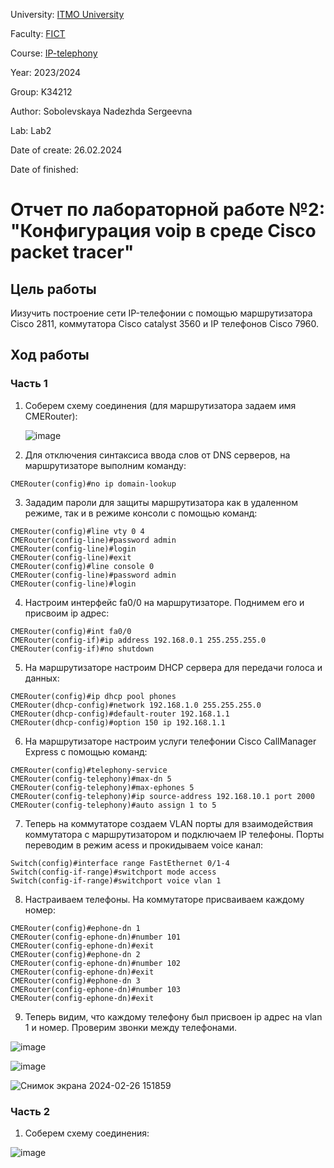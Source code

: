 University: [ITMO University](https://itmo.ru/ru/)

Faculty: [FICT](https://fict.itmo.ru)

Course: [IP-telephony](https://github.com/itmo-ict-faculty/ip-telephony)

Year: 2023/2024

Group: K34212

Author: Sobolevskaya Nadezhda Sergeevna

Lab: Lab2

Date of create: 26.02.2024

Date of finished: 

# Отчет по лабораторной работе №2: "Конфигурация voip в среде Сisco packet tracer"

## Цель работы
Иизучить построение сети IP-телефонии с помощью маршрутизатора Cisco 2811, коммутатора Cisco catalyst 3560 и IP телефонов Cisco 7960.

## Ход работы

### Часть 1

1. Соберем схему соединения (для маршрутизатора задаем имя CMERouter):

   ![image](https://github.com/NadiaSob/2023_2024-ip-telephony-k34212-sobolevskaya-n-s/assets/43678322/53d533e2-3802-41f6-b5ee-b8a1499136a0)

2. Для отключения синтаксиса ввода слов от DNS серверов, на маршрутизаторе выполним команду:
```
CMERouter(config)#no ip domain-lookup
```

3. Зададим пароли для защиты маршрутизатора как в удаленном режиме, так и в режиме консоли с помощью команд:
```
CMERouter(config)#line vty 0 4
CMERouter(config-line)#password admin
CMERouter(config-line)#login
CMERouter(config-line)#exit
CMERouter(config)#line console 0
CMERouter(config-line)#password admin
CMERouter(config-line)#login
```

4. Настроим интерфейс fa0/0 на маршрутизаторе. Поднимем его и присвоим ip адрес:
```
CMERouter(config)#int fa0/0
CMERouter(config-if)#ip address 192.168.0.1 255.255.255.0
CMERouter(config-if)#no shutdown
```

5. На маршрутизаторе настроим DHCP сервера для передачи голоса и данных:
```
CMERouter(config)#ip dhcp pool phones
CMERouter(dhcp-config)#network 192.168.1.0 255.255.255.0
CMERouter(dhcp-config)#default-router 192.168.1.1
CMERouter(dhcp-config)#option 150 ip 192.168.1.1
```

6. На маршрутизаторе настроим услуги телефонии Cisco CallManager Express с помощью команд:
```
CMERouter(config)#telephony-service
CMERouter(config-telephony)#max-dn 5
CMERouter(config-telephony)#max-ephones 5
CMERouter(config-telephony)#ip source-address 192.168.10.1 port 2000
CMERouter(config-telephony)#auto assign 1 to 5
```

7. Теперь на коммутаторе создаем VLAN порты для взаимодействия коммутатора с маршрутизатором и подключаем IP телефоны. Порты переводим в режим acess и прокидываем voice канал:
```
Switch(config)#interface range FastEthernet 0/1-4
Switch(config-if-range)#switchport mode access
Switch(config-if-range)#switchport voice vlan 1
```

8. Настраиваем телефоны. На коммутаторе присваиваем каждому номер:
```
CMERouter(config)#ephone-dn 1
CMERouter(config-ephone-dn)#number 101
CMERouter(config-ephone-dn)#exit
CMERouter(config)#ephone-dn 2
CMERouter(config-ephone-dn)#number 102
CMERouter(config-ephone-dn)#exit
CMERouter(config)#ephone-dn 3
CMERouter(config-ephone-dn)#number 103
CMERouter(config-ephone-dn)#exit
```

9. Теперь видим, что каждому телефону был присвоен ip адрес на vlan 1 и номер. Проверим звонки между телефонами.

![image](https://github.com/NadiaSob/2023_2024-ip-telephony-k34212-sobolevskaya-n-s/assets/43678322/a5d33dae-494a-48a1-bc54-31da5c684018)

![image](https://github.com/NadiaSob/2023_2024-ip-telephony-k34212-sobolevskaya-n-s/assets/43678322/30e62273-3c0c-470f-81cf-43a6130f56bb)

![Снимок экрана 2024-02-26 151859](https://github.com/NadiaSob/2023_2024-ip-telephony-k34212-sobolevskaya-n-s/assets/43678322/722d74b1-c612-4410-b4bd-5ba21e27a29e)

  
### Часть 2

1. Соберем схему соединения:

![image](https://github.com/NadiaSob/2023_2024-ip-telephony-k34212-sobolevskaya-n-s/assets/43678322/62d07bb6-ca6b-4e51-a788-9a698718efcc)


